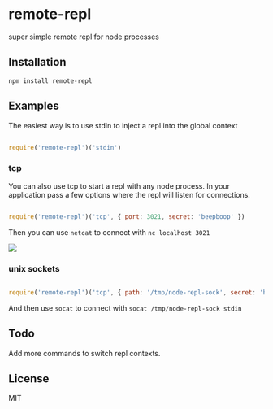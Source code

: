 # remote-repl

super simple remote repl for node processes

## Installation

`npm install remote-repl`

## Examples

The easiest way is to use stdin to inject a repl into the global context

```js 

require('remote-repl')('stdin')
```

### tcp

You can also use tcp to start a repl with any node process. In your application pass a few options where the repl will listen for connections.

```js 

require('remote-repl')('tcp', { port: 3021, secret: 'beepboop' })
```

Then you can use `netcat` to connect with `nc localhost 3021`

<img src='remote-repl/blob/master/screenshot.png' />

### unix sockets

```js

require('remote-repl')('tcp', { path: '/tmp/node-repl-sock', secret: 'beepboop' })
```

And then use `socat` to connect with `socat /tmp/node-repl-sock stdin`


## Todo

Add more commands to switch repl contexts.

## License
MIT

